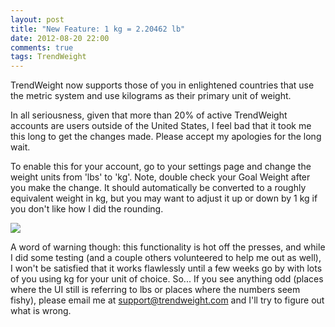 ```yaml
---
layout: post
title: "New Feature: 1 kg = 2.20462 lb"
date: 2012-08-20 22:00
comments: true
tags: TrendWeight
---
```


TrendWeight now supports those of you in enlightened countries that use the metric system and use kilograms as their primary unit of weight.

In all seriousness, given that more than 20% of active TrendWeight accounts are users outside of the United States, I feel bad that it took me this long to get the changes made.  Please accept my apologies for the long wait.

To enable this for your account, go to your settings page and change the weight units from 'lbs' to 'kg'.  Note, double check your Goal Weight after you make the change.  It should automatically be converted to a roughly equivalent weight in kg, but you may want to adjust it up or down by 1 kg if you don't like how I did the rounding.

<img class="fancybox" src="/stuff/trendweight-metric.png" />

A word of warning though: this functionality is hot off the presses, and while I did some testing (and a couple others volunteered to help me out as well), I won't be satisfied that it works flawlessly until a few weeks go by with lots of you using kg for your unit of choice.  So...  If you see anything odd (places where the UI still is referring to lbs or places where the numbers seem fishy), please email me at support@trendweight.com and I'll try to figure out what is wrong.
